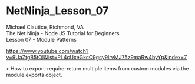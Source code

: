 # NetNinja_Lesson_07

Michael Clautice, Richmond, VA<br>
The Net Ninja - Node JS Tutorial for Beginners<br> 
Lesson 07 - Module Patterns<br>

https://www.youtube.com/watch?v=9UaZtgB5tQI&list=PL4cUxeGkcC9gcy9lrvMJ75z9maRw4byYp&index=7

• How to export-require-return multiple items from custom modules via the module.exports object.
